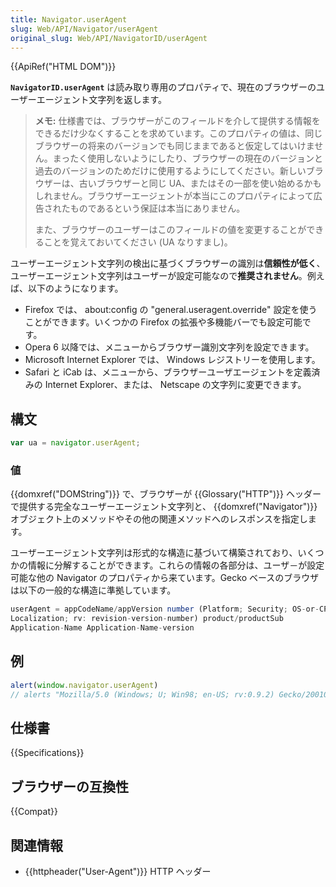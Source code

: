 ```yaml
---
title: Navigator.userAgent
slug: Web/API/Navigator/userAgent
original_slug: Web/API/NavigatorID/userAgent
---
```

{{ApiRef("HTML DOM")}}

**`NavigatorID.userAgent`** は読み取り専用のプロパティで、現在のブラウザーのユーザーエージェント文字列を返します。

> **メモ:** 仕様書では、ブラウザーがこのフィールドを介して提供する情報をできるだけ少なくすることを求めています。このプロパティの値は、同じブラウザーの将来のバージョンでも同じままであると仮定してはいけません。まったく使用しないようにしたり、ブラウザーの現在のバージョンと過去のバージョンのためだけに使用するようにしてください。新しいブラウザーは、古いブラウザーと同じ UA、またはその一部を使い始めるかもしれません。ブラウザーエージェントが本当にこのプロパティによって広告されたものであるという保証は本当にありません。
>
> また、ブラウザーのユーザーはこのフィールドの値を変更することができることを覚えておいてください (UA なりすまし)。

ユーザーエージェント文字列の検出に基づくブラウザーの識別は**信頼性が低く**、ユーザーエージェント文字列はユーザーが設定可能なので**推奨されません**。例えば、以下のようになります。

- Firefox では、 about:config の "general.useragent.override" 設定を使うことができます。いくつかの Firefox の拡張や多機能バーでも設定可能です。
- Opera 6 以降では、メニューからブラウザー識別文字列を設定できます。
- Microsoft Internet Explorer では、 Windows レジストリーを使用します。
- Safari と iCab は、メニューから、ブラウザーユーザエージェントを定義済みの Internet Explorer、または、 Netscape の文字列に変更できます。

## 構文

```js
var ua = navigator.userAgent;
```

### 値

{{domxref("DOMString")}} で、ブラウザーが {{Glossary("HTTP")}} ヘッダーで提供する完全なユーザーエージェント文字列と、 {{domxref("Navigator")}} オブジェクト上のメソッドやその他の関連メソッドへのレスポンスを指定します。

ユーザーエージェント文字列は形式的な構造に基づいて構築されており、いくつかの情報に分解することができます。これらの情報の各部分は、ユーザ－が設定可能な他の Navigator のプロパティから来ています。Gecko ベースのブラウザは以下の一般的な構造に準拠しています。

```js
userAgent = appCodeName/appVersion number (Platform; Security; OS-or-CPU;
Localization; rv: revision-version-number) product/productSub
Application-Name Application-Name-version
```

## 例

```js
alert(window.navigator.userAgent)
// alerts "Mozilla/5.0 (Windows; U; Win98; en-US; rv:0.9.2) Gecko/20010725 Netscape6/6.1"
```

## 仕様書

{{Specifications}}

## ブラウザーの互換性

{{Compat}}

## 関連情報

- {{httpheader("User-Agent")}} HTTP ヘッダー

